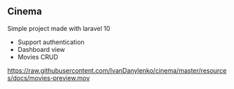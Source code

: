 ## Cinema

Simple project made with laravel 10

-   Support authentication
-   Dashboard view
-   Movies CRUD

https://raw.githubusercontent.com/IvanDanylenko/cinema/master/resources/docs/movies-preview.mov
